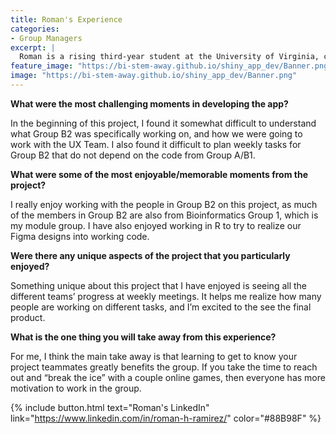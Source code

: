 ```yaml
---
title: Roman's Experience
categories:
- Group Managers
excerpt: |
  Roman is a rising third-year student at the University of Virginia, click here to learn more about his experience as a group manager for this project.|
feature_image: "https://bi-stem-away.github.io/shiny_app_dev/Banner.png"
image: "https://bi-stem-away.github.io/shiny_app_dev/Banner.png"
---
```


**What were the most challenging moments in developing the app?**

In the beginning of this project, I found it somewhat difficult to understand what Group B2 was specifically working on, and how we were going to work with the UX Team. I also found it difficult to plan weekly tasks for Group B2 that do not depend on the code from Group A/B1.

**What were some of the most enjoyable/memorable moments from the project?**

I really enjoy working with the people in Group B2 on this project, as much of the members in Group B2 are also from Bioinformatics Group 1, which is my module group. I have also enjoyed working in R to try to realize our Figma designs into working code.

**Were there any unique aspects of the project that you particularly enjoyed?**

Something unique about this project that I have enjoyed is seeing all the different teams’ progress at weekly meetings. It helps me realize how many people are working on different tasks, and I’m excited to the see the final product.

**What is the one thing you will take away from this experience?**

For me, I think the main take away is that learning to get to know your project teammates greatly benefits the group. If you take the time to reach out and “break the ice” with a couple online games, then everyone has more motivation to work in the group.

{% include button.html text="Roman's LinkedIn" link="https://www.linkedin.com/in/roman-h-ramirez/" color="#88B98F" %}
